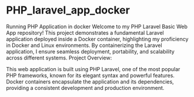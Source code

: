 # PHP_laravel_app_docker
Running PHP Application in docker
Welcome to my PHP Laravel Basic Web App repository! This project demonstrates a fundamental Laravel application deployed inside a Docker container, highlighting my proficiency in Docker and Linux environments. By containerizing the Laravel application, I ensure seamless deployment, portability, and scalability across different systems.
Project Overview:

This web application is built using PHP Laravel, one of the most popular PHP frameworks, known for its elegant syntax and powerful features. Docker containers encapsulate the application and its dependencies, providing a consistent development and production environment.
